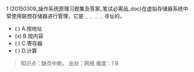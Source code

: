 1
(20150309_操作系统原理习题集及答案_笔试必需品_doc)在虚拟存储器系统中常使用联想存储器进行管理，它是﹎﹎﹎﹎寻址的。
- ( ) A.按地址 
- (x) B.按内容 
- ( ) C.寄存器 
- ( ) D.计算

> 知识点：缺页中断。
> 出处：网络
> 难度：1
> B

